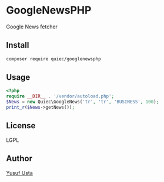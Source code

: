 # GoogleNewsPHP
Google News fetcher

## Install
```sh
composer require quiec/googlenewsphp
```

## Usage
```php
<?php
require __DIR__ . '/vendor/autoload.php';
$News = new Quiec\GoogleNews('tr', 'tr', 'BUSINESS', 100);
print_r($News->getNews());
```

## License
LGPL

## Author
[Yusuf Usta](https://github.com/quiec)